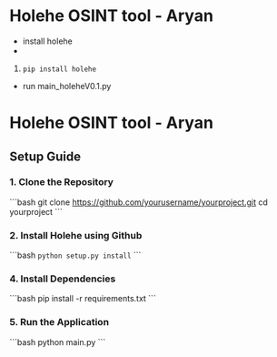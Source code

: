# **Holehe OSINT tool - Aryan**
- install holehe
- 
1. `pip install holehe`


- run main_holeheV0.1.py

# **Holehe OSINT tool - Aryan**

## Setup Guide

### 1. Clone the Repository
\```bash
git clone https://github.com/yourusername/yourproject.git
cd yourproject
\```

### 2. Install Holehe using Github
\```bash
`python setup.py install`
\```


### 4. Install Dependencies
\```bash
pip install -r requirements.txt
\```

### 5. Run the Application
\```bash
python main.py
\```

